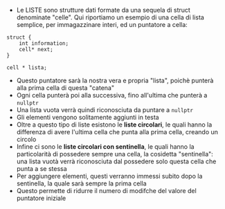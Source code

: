 * Le LISTE sono strutture dati formate da una sequela di struct denominate "celle". Qui riportiamo un esempio di una cella di lista semplice, per immagazzinare interi, ed un puntatore a cella:
```
struct {
	int information;
	cell* next;
}

cell * lista;
```

* Questo puntatore sarà la nostra vera e propria "lista", poichè punterà alla prima cella di questa "catena"
* Ogni cella punterà poi alla successiva, fino all'ultima che punterà a `nullptr`
* Una lista vuota verrà quindi riconosciuta da puntare a `nullptr`
* Gli elementi vengono solitamente aggiunti in testa
* Oltre a questo tipo di liste esistono le **liste circolari**, le quali hanno la differenza di avere l'ultima cella che punta alla prima cella, creando un circolo
* Infine ci sono le **liste circolari con sentinella**, le quali hanno la particolarità di possedere sempre una cella, la cosidetta "sentinella": una lista vuotà verrà riconosciuta dal possedere solo questa cella che punta a se stessa
* Per aggiungere elementi, questi verranno immessi subito dopo la sentinella, la quale sarà sempre la prima cella
* Questo permette di ridurre il numero di modifche del valore del puntatore iniziale
